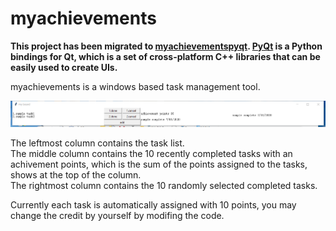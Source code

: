 # myachievements

**This project has been migrated to [myachievementspyqt](https://github.com/helloworld0833/myachievementspyqt).
 [PyQt](https://pypi.org/project/PyQt5/) is a Python bindings for Qt, which is a set of cross-platform C++ libraries that can be easily used to create UIs.**

myachievements is a windows based task management tool.

![demo image](https://github.com/helloworld0833/myachievements/blob/master/demo.png?raw=true)

The leftmost column contains the task list.<br/>
The middle column contains the 10 recently completed tasks with an achivement points, which is the sum of the points assigned to the tasks, shows at the top of the column.<br/>
The rightmost column contains the 10 randomly selected completed tasks.

Currently each task is automatically assigned with 10 points, you may change the credit by yourself by modifing the code.
